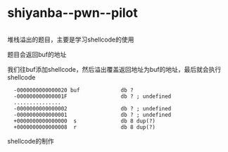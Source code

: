 # shiyanba--pwn--pilot

```

```

堆栈溢出的题目，主要是学习shellcode的使用

  题目会返回buf的地址

  我们往buf添加shellcode，然后溢出覆盖返回地址为buf的地址，最后就会执行shellcode

```
  -0000000000000020 buf             db ?
  -000000000000001F                 db ? ; undefined
  ...............
  -0000000000000002                 db ? ; undefined
  -0000000000000001                 db ? ; undefined
  +0000000000000000  s              db 8 dup(?)
  +0000000000000008  r              db 8 dup(?)

```

shellcode的制作